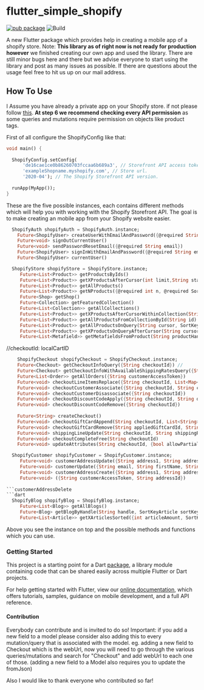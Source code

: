 # flutter_simple_shopify

[![pub package](https://img.shields.io/pub/v/flutter_simple_shopify.svg)](https://pub.dev/packages/flutter_simple_shopify)
![Build](https://github.com/ThinkSimple/flutter_simple_shopify/workflows/Build/badge.svg)


A new Flutter package which provides help in creating a mobile app of a shopify store.
Note: **This library as of right now is not ready for production**
**however** we finished creating our own app and used the library.
There are still minor bugs here and there but we advise everyone to start using the library and post as many issues as possible.
If there are questions about the usage feel free to hit us up on our mail address.

## How To Use

I Assume you have already a private app on your Shopify store. if not please follow [this](https://shopify.dev/docs/storefront-api/getting-started).
**At step 6 we recommend checking every API permission** as some queries and mutations require permission on objects like product tags.

First of all configure the ShopifyConfig like that:
```dart
void main() {
  
  ShopifyConfig.setConfig(
      'de16cae1ce0b86260703fccaa6b689a3', // Storefront API access token.
      'exampleShopname.myshopify.com', // Store url.
      '2020-04'); // The Shopify Storefront API version.
  
  runApp(MyApp());
}
```

These are the five possible instances, each contains different methods which will help you with working with the Shopify Storefront API.
The goal is to make creating an mobile app from your Shopify website easier.
```dart
  ShopifyAuth shopifyAuth = ShopifyAuth.instance;
    Future<ShopifyUser> createUserWithEmailAndPassword({@required String email, @required String password})
    Future<void> signOutCurrentUser()
    Future<void> sendPasswordResetEmail({@required String email})
    Future<ShopifyUser> signInWithEmailAndPassword({@required String email, @required String password})
    Future<ShopifyUser> currentUser()
```
```dart    
  ShopifyStore shopifyStore = ShopifyStore.instance;
     Future<List<Product>> getProductsByIds()
     Future<List<Product>> getXProductsAfterCursor(int limit,String startCursor)
     Future<List<Product>> getAllProducts()
     Future<List<Product>> getNProducts({@required int n, @required SortKey sortKey})
     Future<Shop> getShop()
     Future<Collection> getFeaturedCollection()
     Future<List<Collection>> getAllCollections()
     Future<List<Product>> getXProductsAfterCursorWithinCollection(String id, int limit, String startCursor, SortKeyProduct sortKey)
     Future<List<Product>> getAllProductsFromCollectionById(String id)
     Future<List<Product>> getAllProductsOnQuery(String cursor, SortKeyProduct sortKey, String query)
     Future<List<Product>> getXProductsOnQueryAfterCursor(String cursor, int limit, SortKeyProduct sortKey, String query)
     Future<List<Metafield>> getMetafieldsFromProduct(String productHandle, {String namespace})
```


//checkoutId: localCartID

```dart
    ShopifyCheckout shopifyCheckout = ShopifyCheckout.instance;
    Future<Checkout> getCheckoutInfoQuery({String checkoutId}) //
    Future<Checkout> getCheckoutInfoWithAvailableShippingRatesQuery({String checkoutId})
    Future<List<Order>> getAllOrders({String customerAccessToken})
    Future<void> checkoutLineItemsReplace({String checkoutId, List<Map<String,dynamic>> checkoutLineItems})
    Future<void> checkoutCustomerAssociate({String checkoutId, String customerAccessToken}) 
    Future<void> checkoutCustomerDisassociate({String checkoutId})
    Future<void> checkoutDiscountCodeApply({String checkoutId, String discountCode})
    Future<void> checkoutDiscountCodeRemove({String checkoutId})
    
    Future<String> createCheckout()
    Future<void> checkoutGiftCardAppend(String checkoutId, List<String> giftCardCodes)
    Future<void> checkoutGiftCardRemove(String appliedGiftCardId, String checkoutId)
    Future<void> shippingLineUpdate(String checkoutId, String shippingRateHandle)
    Future<void> checkoutCompleteFree(String checkoutId)
    Future<void> updateAttributes(String checkoutId, {bool allowPartialAddresses, Map<String, String> customAttributes, String note})
```



```dart
  ShopifyCustomer shopifyCustomer = ShopifyCustomer.instance;
     Future<void> customerAddressUpdate({String address1, String address2, String company, String city, String country, String firstName, String lastName, String phone, String province, String zip, String customerAccessToken, id})
     Future<void> customerUpdate({String email, String firstName, String lastName, String password, String phoneNumber, String customerAccessToken, bool acceptsMarketing})
     Future<void> customerAddressCreate({String address1, String address2, String company, String city, String country, String firstName, String lastName, String phone, String province, String zip, String customerAccessToken})
     Future<void> ({String customerAccessToken, String addressId})
       
```customerAddressDelete
```dart
  ShopifyBlog shopifyBlog = ShopifyBlog.instance;
     Future<List<Blog>> getAllBlogs()
     Future<Blog> getBlogByHandle(String handle, SortKeyArticle sortKeyArticle)
     Future<List<Article>> getXArticlesSorted({int articleAmount, SortKeyArticle sortKeyArticle})
```

Above you see the instance on top and the possible methods and functions which you can use.

### Getting Started

This project is a starting point for a Dart
[package](https://flutter.dev/developing-packages/),
a library module containing code that can be shared easily across
multiple Flutter or Dart projects.

For help getting started with Flutter, view our 
[online documentation](https://flutter.dev/docs), which offers tutorials, 
samples, guidance on mobile development, and a full API reference.

#### Contribution

Everybody can contribute and is invited to do so!
Important: if you add a new field to a model please consider also adding this to every mutation/query that is associated with the model.
eg. adding a new field to Checkout which is the webUrl, now you will need to go through the various queries/mutations and search for "Checkout" and add webUrl to each one of those.
(adding a new field to a Model also requires you to update the fromJson)

Also I would like to thank everyone who contributed so far!
